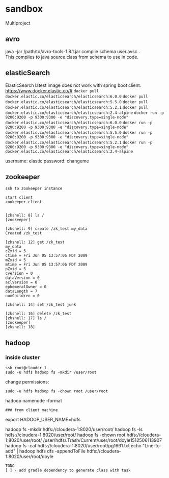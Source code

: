 # sandbox
Multiproject

## avro

java -jar /path/to/avro-tools-1.8.1.jar compile schema user.avsc .    
This compiles to java source class from schema to use in code.

## elasticSearch
ElasticSearch latest image does not work with spring boot client.
https://www.docker.elastic.co/#
```docker pull docker.elastic.co/elasticsearch/elasticsearch:6.0.0```
```docker pull docker.elastic.co/elasticsearch/elasticsearch:5.5.0```
```docker pull docker.elastic.co/elasticsearch/elasticsearch:5.2.1```
```docker pull docker.elastic.co/elasticsearch/elasticsearch:2.4-alpine```
```docker run -p 9200:9200 -p 9300:9300 -e "discovery.type=single-node" docker.elastic.co/elasticsearch/elasticsearch:6.0.0```
```docker run -p 9200:9200 -p 9300:9300 -e "discovery.type=single-node" docker.elastic.co/elasticsearch/elasticsearch:5.5.0```
```docker run -p 9200:9200 -p 9300:9300 -e "discovery.type=single-node" docker.elastic.co/elasticsearch/elasticsearch:5.2.1```
```docker run -p 9200:9200 -p 9300:9300 -e "discovery.type=single-node" docker.elastic.co/elasticsearch/elasticsearch:2.4-alpine```

username:   elastic
password:   changeme

## zookeeper
```
ssh to zookeeper instance

start client
zookeeper-client


[zkshell: 8] ls /
[zookeeper]

[zkshell: 9] create /zk_test my_data
Created /zk_test

[zkshell: 12] get /zk_test
my_data
cZxid = 5
ctime = Fri Jun 05 13:57:06 PDT 2009
mZxid = 5
mtime = Fri Jun 05 13:57:06 PDT 2009
pZxid = 5
cversion = 0
dataVersion = 0
aclVersion = 0
ephemeralOwner = 0
dataLength = 7
numChildren = 0

[zkshell: 14] set /zk_test junk

[zkshell: 16] delete /zk_test
[zkshell: 17] ls /
[zookeeper]
[zkshell: 18]
```

## hadoop

### inside cluster
```
ssh root@clouder-1
sudo -u hdfs hadoop fs -mkdir /user/root
```
change permissions:
```
sudo -u hdfs hadoop fs -chown root /user/root
```
hadoop namenode -format
```
### from client machine
```
export HADOOP_USER_NAME=hdfs

hadoop fs -mkdir hdfs://cloudera-1:8020/user/root/
hadoop fs -ls hdfs://cloudera-1:8020/user/root/
hadoop fs -chown root hdfs://cloudera-1:8020/user/root/
/user/hdfs/.Trash/Current/user/root/doyle1512506113907
hadoop fs -cat hdfs://cloudera-1:8020/user/root/pg1661.txt
echo "Line-to-add" | hadoop hdfs dfs -appendToFile hdfs://cloudera-1:8020/user/root/doyle
```
TODO
[ ] - add gradle dependency to generate class with task